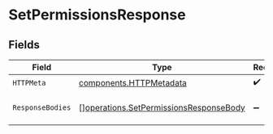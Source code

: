 # SetPermissionsResponse


## Fields

| Field                                                                                            | Type                                                                                             | Required                                                                                         | Description                                                                                      |
| ------------------------------------------------------------------------------------------------ | ------------------------------------------------------------------------------------------------ | ------------------------------------------------------------------------------------------------ | ------------------------------------------------------------------------------------------------ |
| `HTTPMeta`                                                                                       | [components.HTTPMetadata](../../models/components/httpmetadata.md)                               | :heavy_check_mark:                                                                               | N/A                                                                                              |
| `ResponseBodies`                                                                                 | [][operations.SetPermissionsResponseBody](../../models/operations/setpermissionsresponsebody.md) | :heavy_minus_sign:                                                                               | All currently connected permissions                                                              |